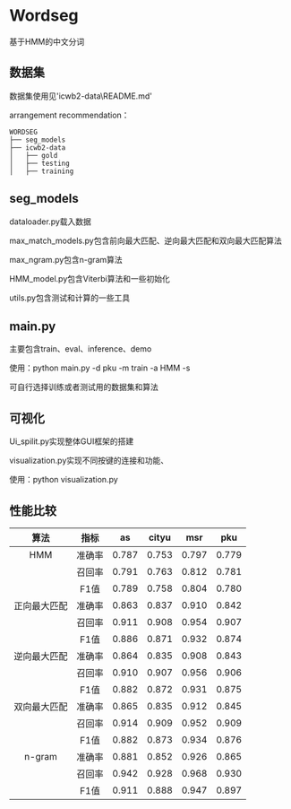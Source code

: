 # Wordseg

基于HMM的中文分词

## 数据集

数据集使用见'icwb2-data\README.md'

arrangement recommendation：

```
WORDSEG
├── seg_models
├── icwb2-data
│   ├── gold
│   ├── testing
│   ├── training
```

## seg_models

dataloader.py载入数据

max_match_models.py包含前向最大匹配、逆向最大匹配和双向最大匹配算法

max_ngram.py包含n-gram算法

HMM_model.py包含Viterbi算法和一些初始化

utils.py包含测试和计算的一些工具

## main.py

主要包含train、eval、inference、demo

使用：python main.py -d pku -m train -a HMM -s 

可自行选择训练或者测试用的数据集和算法

## 可视化

Ui_spilit.py实现整体GUI框架的搭建

visualization.py实现不同按键的连接和功能、

使用：python visualization.py 

## 性能比较

|      算法      |  指标  |   as  | cityu |  msr  |  pku  |
|:--------------:|:------:|:-----:|:-----:|:-----:|:-----:|
|        HMM     | 准确率 | 0.787 | 0.753 | 0.797 | 0.779 |
|                | 召回率 | 0.791 | 0.763 | 0.812 | 0.781 |
|                |  F1值  | 0.789 | 0.758 | 0.804 | 0.780 |
|   正向最大匹配 | 准确率 | 0.863 | 0.837 | 0.910 | 0.842 |
|                | 召回率 | 0.911 | 0.908 | 0.954 | 0.907 |
|                |  F1值  | 0.886 | 0.871 | 0.932 | 0.874 |
|   逆向最大匹配 | 准确率 | 0.864 | 0.835 | 0.908 | 0.843 |
|                | 召回率 | 0.910 | 0.907 | 0.956 | 0.906 |
|                |  F1值  | 0.882 | 0.872 | 0.931 | 0.875 |
|   双向最大匹配 | 准确率 | 0.865 | 0.835 | 0.912 | 0.845 |
|                | 召回率 | 0.914 | 0.909 | 0.952 | 0.909 |
|                |  F1值  | 0.882 | 0.873 | 0.934 | 0.876 |
|      n-gram    | 准确率 | 0.881 | 0.852 | 0.926 | 0.865 |
|                | 召回率 | 0.942 | 0.928 | 0.968 | 0.930 |
|                |  F1值  | 0.911 | 0.888 | 0.947 | 0.897 |